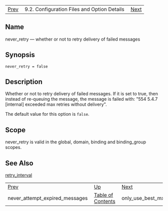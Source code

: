 |     |     |     |
| --- | --- | --- |
| [Prev](conf.ref.never_attempt_expired_messages)  | 9.2. Configuration Files and Option Details |  [Next](conf.ref.only_use_best_mx_for_relay_domains.php) |

<a name="conf.ref.never_retry"></a>
## Name

never_retry — whether or not to retry delivery of failed messages

## Synopsis

`never_retry = false`

<a name="idp10472784"></a>
## Description

Whether or not to retry delivery of failed messages. If it is set to true, then instead of re-queuing the message, the message is failed with: "554 5.4.7 [internal] exceeded max retries without delivery".

The default value for this option is `false`.

<a name="idp10475408"></a>
## Scope

never_retry is valid in the global, domain, binding and binding_group scopes.

<a name="idp10477056"></a>
## See Also

[retry_interval](conf.ref.retry_interval "retry_interval")

|     |     |     |
| --- | --- | --- |
| [Prev](conf.ref.never_attempt_expired_messages)  | [Up](conf.ref.files.php) |  [Next](conf.ref.only_use_best_mx_for_relay_domains.php) |
| never_attempt_expired_messages  | [Table of Contents](index) |  only_use_best_mx_for_relay_domains |
